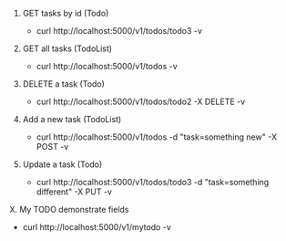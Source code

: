1. GET tasks by id (Todo)
   - curl http://localhost:5000/v1/todos/todo3 -v

2. GET all tasks (TodoList)
   - curl http://localhost:5000/v1/todos -v

3. DELETE a task (Todo)
   - curl http://localhost:5000/v1/todos/todo2 -X DELETE -v

4. Add a new task (TodoList)
   - curl http://localhost:5000/v1/todos -d "task=something new" -X POST -v

5. Update a task (Todo)
   - curl http://localhost:5000/v1/todos/todo3 -d "task=something different" -X PUT -v
   
X. My TODO demonstrate fields
   - curl http://localhost:5000/v1/mytodo -v